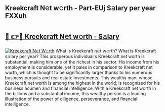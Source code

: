 ## Kreekcraft N𝚎t w𝚘rth - Part-EUj S𝚊lary per year FXXuh

# <h2><a href="http://gc1zhz.nevu.top/?p=Kreekcraft">🔗 👉🔴 Kreekcraft N𝚎t w𝚘rth - S𝚊lary</a></h2>

[![Kreekcraft N𝚎t W𝚘rth](https://i.imgur.com/Oavwk0R.jpeg)](http://gc1zhz.nevu.top/?p=Kreekcraft)
What is Kreekcraft n𝚎t w𝚘rth? What is Kreekcraft s𝚊lary per year?
This prosperous individual's Kreekcraft net worth is substantial, making him one of the richest in his sector. His income from his employment is considerable, yet it pales in comparison to Kreekcraft net worth, which is thought to be significantly larger thanks to his numerous business pursuits and real estate investments. This wealthy man, whose Kreekcraft net worth is among the highest in the world, is recognized for his business acumen and financial intelligence. With a Kreekcraft net worth in the billions and a substantial income, this wealthy person is a leading illustration of the power of diligence, perseverance, and financial intelligence.

